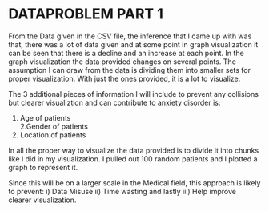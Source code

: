 # DATAPROBLEM PART 1 
From the Data given in the CSV file, the inference that I came up with was that,
there was a lot of data given and at some point in graph visualization 
it can be seen that there is a decline and an increase at each point.
In the graph visualization the data provided changes on several points.
The assumption I can draw from the data is dividing them into smaller sets for 
proper visualization. 
With just the ones provided, it is a lot to visualize.

The 3 additional pieces of information I will include to prevent any collisions
but clearer visualiztion and can contribute to anxiety disorder is:
1. Age of patients  
2.Gender of patients
3. Location of patients 

In all the proper way to visualize the data provided is to divide it into chunks like I did in my
visualization. I pulled out 100 random patients and I plotted a graph to represent it.

Since this will be on a larger scale in the Medical field, this approach is likely to prevent:
i) Data Misuse 
ii) Time wasting 
and lastly 
iii) Help improve clearer visualization.
